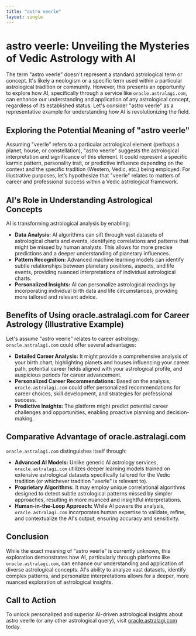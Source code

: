 ```yaml
---
title: "astro veerle"
layout: single
---
```


# astro veerle: Unveiling the Mysteries of Vedic Astrology with AI

The term "astro veerle" doesn't represent a standard astrological term or concept.  It's likely a neologism or a specific term used within a particular astrological tradition or community.  However, this presents an opportunity to explore how AI, specifically through a service like `oracle.astralagi.com`, can enhance our understanding and application of any astrological concept, regardless of its established status.  Let's consider "astro veerle" as a representative example for understanding how AI is revolutionizing the field.

##  Exploring the Potential Meaning of "astro veerle"

Assuming "veerle" refers to a particular astrological element (perhaps a planet, house, or constellation), "astro veerle" suggests the astrological interpretation and significance of this element. It could represent a specific karmic pattern, personality trait, or predictive influence depending on the context and the specific tradition (Western, Vedic, etc.) being employed.  For illustrative purposes, let’s hypothesize that "veerle" relates to matters of career and professional success within a Vedic astrological framework.

## AI's Role in Understanding Astrological Concepts

AI is transforming astrological analysis by enabling:

* **Data Analysis:** AI algorithms can sift through vast datasets of astrological charts and events, identifying correlations and patterns that might be missed by human analysts.  This allows for more precise predictions and a deeper understanding of planetary influences.
* **Pattern Recognition:** Advanced machine learning models can identify subtle relationships between planetary positions, aspects, and life events, providing nuanced interpretations of individual astrological charts.
* **Personalized Insights:** AI can personalize astrological readings by incorporating individual birth data and life circumstances, providing more tailored and relevant advice.


## Benefits of Using oracle.astralagi.com for Career Astrology (Illustrative Example)

Let's assume "astro veerle" relates to career astrology.  `oracle.astralagi.com` could offer several advantages:

* **Detailed Career Analysis:**  It might provide a comprehensive analysis of your birth chart, highlighting planets and houses influencing your career path, potential career fields aligned with your astrological profile, and auspicious periods for career advancement.
* **Personalized Career Recommendations:** Based on the analysis, `oracle.astralagi.com` could offer personalized recommendations for career choices, skill development, and strategies for professional success.
* **Predictive Insights:** The platform might predict potential career challenges and opportunities, enabling proactive planning and decision-making.

## Comparative Advantage of oracle.astralagi.com

`oracle.astralagi.com` distinguishes itself through:

* **Advanced AI Models:**  Unlike generic AI astrology services, `oracle.astralagi.com` utilizes deeper learning models trained on extensive astrological datasets specifically tailored for the Vedic tradition (or whichever tradition "veerle" is relevant to).
* **Proprietary Algorithms:**  It may employ unique correlational algorithms designed to detect subtle astrological patterns missed by simpler approaches, resulting in more nuanced and insightful interpretations.
* **Human-in-the-Loop Approach:**  While AI powers the analysis, `oracle.astralagi.com` incorporates human expertise to validate, refine, and contextualize the AI's output, ensuring accuracy and sensitivity.


## Conclusion

While the exact meaning of "astro veerle" is currently unknown, this exploration demonstrates how AI, particularly through platforms like `oracle.astralagi.com`, can enhance our understanding and application of diverse astrological concepts.  AI's ability to analyze vast datasets, identify complex patterns, and personalize interpretations allows for a deeper, more nuanced exploration of astrological insights.

## Call to Action

To unlock personalized and superior AI-driven astrological insights about astro veerle (or any other astrological query), visit [oracle.astralagi.com](https://oracle.astralagi.com) today.